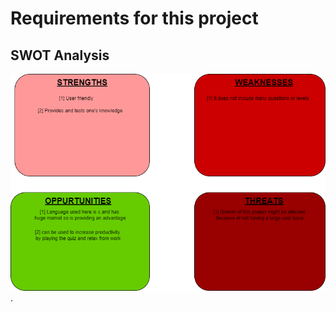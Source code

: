 # Requirements for this project

## SWOT Analysis 

![swot analysis diagram](../1_Requirements/swot.png "swot analysis diagram").
